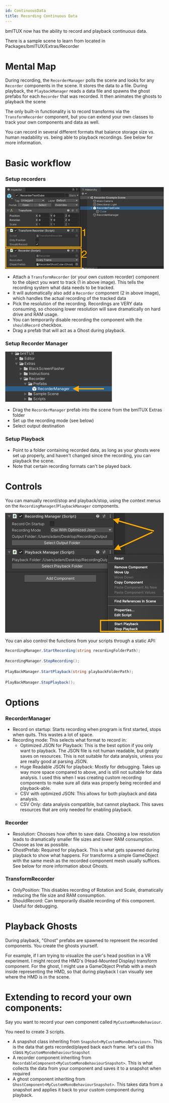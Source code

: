 ```yaml
---
id: ContinuousData
title: Recording Continuous Data
---
```


bmlTUX now has the ability to record and playback continuous data. 

There is a sample scene to learn from located in Packages/bmlTUX/Extras/Recorder

# Mental Map

During recording, the `RecorderManager` polls the scene and looks for any `Recorder` components in the scene. It stores the data to a file. 
During playback, the `PlaybackManager` reads a data file and spawns the ghost prefabs for each `Recorder` that was recorded. It then animates the ghosts to playback the scene

The only built-in functionality is to record transforms via the `TransformRecorder` component, but you can extend your own classes to track your own components and data as well.

You can record in several different formats that balance storage size vs. human readability vs. being able to playback recordings. See below for more information.

# Basic workflow

### Setup recorders

![Recorders](assets/Misc/Recorders.png)

* Attach a `TransformRecorder` (or your own custom recorder) component to the object you want to track (1 in above image). This tells the recording system what data needs to be tracked.
* It will automatically also add a `Recorder` component (2 in above image), which handles the actual recording of the tracked data
* Pick the resolution of the recording. Recordings are VERY data consuming, so choosing lower resolution will save dramatically on hard drive and RAM usage. 
* You can temporarily disable recording the component with the `shouldRecord` checkbox.
* Drag a prefab that will act as a Ghost during playback.

### Setup Recorder Manager

![Recorder Manager](assets/Misc/RecorderManagerPrefab.png)

* Drag the `RecorderManager` prefab into the scene from the bmlTUX Extras folder
* Set up the recording mode (see below)
* Select output destination

### Setup Playback

* Point to a folder containing recorded data, as long as your ghosts were set up properly, and haven't changed since the recording, you can playback the scene. 
* Note that certain recording formats can't be played back.

# Controls

You can manually record/stop and playback/stop, using the context menus on the `RecordingManager`/`PlaybackManager` components.

![Manual Recording Controls](assets/Misc/RecordControls.png)

You can also control the functions from your scripts through a static API:

```c#
RecordingManager.StartRecording(string recordingFolderPath);

RecordingManager.StopRecording();

PlayBackManager.StartPlayback(string playbackFolderPath);

PlayBackManager.StopPlayback();
```

# Options

### RecorderManager

* Record on startup: Starts recording when program is first started, stops when quits. This wastes a lot of space.
* Recording mode: This selects what format to record in:
  * Optimized JSON for Playback: This is the best option if you only want to playback. The JSON file is not human readable, but greatly saves on resources. This is not suitable for data analysis, unless you are really good at parsing JSON.
  * Huge Readable JSON for playback: Mostly for debugging. Takes up way more space compared to above, and is still not suitable for data analysis. I used this when I was creating custom recording components to make sure all data was properly being recorded and playback-able.
  * CSV with optimized JSON: This allows for both playback and data analysis.
  * CSV Only: data analysis compatible, but cannot playback. This saves resources that are only needed for enabling playback.

### Recorder

* Resolution: Chooses how often to save data. Choosing a low resolution leads to dramatically smaller file sizes and lower RAM consumption. Choose as low as possible.
* GhostPrefab: Required for playback. This is what gets spawned during playback to show what happens. For transforms a simple GameObject with the same mesh as the recorded component mesh usually suffices. See below for more information about Ghosts.

### TransformRecorder

* OnlyPosition: This disables recording of Rotation and Scale, dramatically reducing the file size and RAM consumption.
* ShouldRecord: Can temporarily disable recording of this component. Useful for debugging.


# Playback Ghosts

During playback, "Ghost" prefabs are spawned to represent the recorded components. You create the ghosts yourself. 

For example, if I am trying to visualize the user's head position in a VR experiment. I might record the HMD's (Head-Mounted Display) transform component. For the ghost, I might use a GameObject Prefab with a mesh inside representing the HMD, so that during playback I can visually see where the HMD is in the scene.

# Extending to record your own components:

Say you want to record your own component called `MyCustomMonoBehaviour`.

You need to create 3 scripts.

* A snapshot class inheriting from `Snapshot<MyCustomMonoBehaviour>`. This is the data that gets recorded/played back each frame. let's call this class `MyCustomMonoBehaviourSnapshot`
* A recorder component inheriting from `RecordableComponent<MyCustomMonoBehaviourSnapshot>`. This is what collects the data from your component and saves it to a snapshot when required
* A ghost component inheriting from `GhostComponent<MyCustomMonoBehaviourSnapshot>`. This takes data from a snapshot and applies it back to your custom component during playback.


